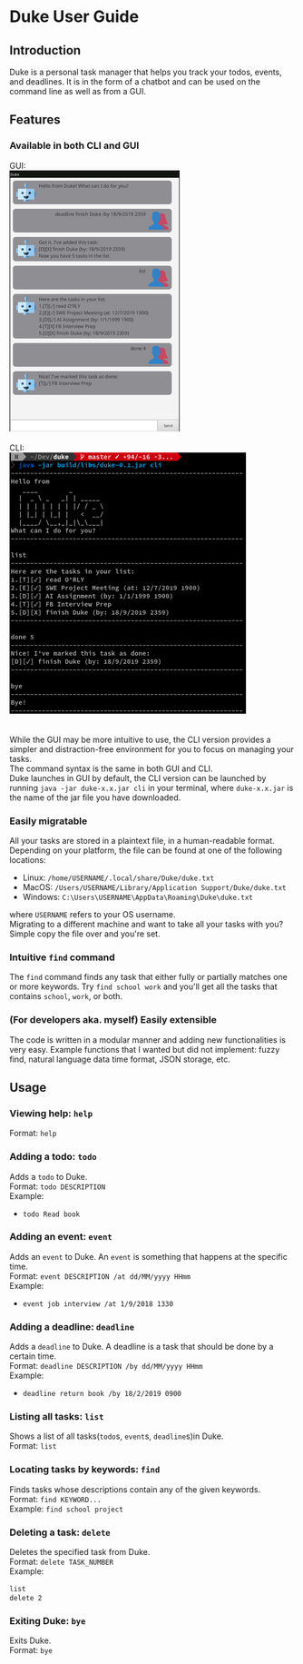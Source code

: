 # Duke User Guide

## Introduction
Duke is a personal task manager that helps you track your todos, events, and
deadlines. It is in the form of a chatbot and can be used on the command line
as well as from a GUI.

## Features 

### Available in both CLI and GUI
GUI:  
![GUI version](./Ui_300x460.png)
<br><br>
CLI:  
![CLI version](./Cli_417x460.png)  
<br><br>
While the GUI may be more intuitive to use, the CLI version provides a simpler
and distraction-free environment for you to focus on managing your tasks.  
The command syntax is the same in both GUI and CLI.  
Duke launches in GUI by default, the CLI version can be launched by running
`java -jar duke-x.x.jar cli` in your terminal, where `duke-x.x.jar` is the
name of the jar file you have downloaded.

### Easily migratable
All your tasks are stored in a plaintext file, in a human-readable format.
Depending on your platform, the file can be found at one of the following
locations:
- Linux: `/home/USERNAME/.local/share/Duke/duke.txt`
- MacOS: `/Users/USERNAME/Library/Application Support/Duke/duke.txt`
- Windows: `C:\Users\USERNAME\AppData\Roaming\Duke\duke.txt`

where `USERNAME` refers to your OS username.  
Migrating to a different machine and want to take all your tasks with you?
Simple copy the file over and you're set.

### Intuitive `find` command
The `find` command finds any task that either fully or partially matches one or
more keywords. Try `find school work` and you'll get all the tasks that
contains `school`, `work`, or both.

### (For developers aka. myself) Easily extensible
The code is written in a modular manner and adding new functionalities is
very easy. Example functions that I wanted but did not implement: fuzzy
find, natural language data time format, JSON storage, etc.

## Usage

### Viewing help: `help`
Format: `help`

### Adding a todo: `todo`
Adds a `todo` to Duke.  
Format: `todo DESCRIPTION`  
Example:
- `todo Read book`

### Adding an event: `event`
Adds an `event` to Duke. An `event` is something that happens at the specific time.  
Format: `event DESCRIPTION /at dd/MM/yyyy HHmm`  
Example:
- `event job interview /at 1/9/2018 1330`

### Adding a deadline: `deadline`
Adds a `deadline` to Duke. A deadline is a task that should be done by a certain time.  
Format: `deadline DESCRIPTION /by dd/MM/yyyy HHmm`  
Example:
- `deadline return book /by 18/2/2019 0900`

### Listing all tasks: `list`
Shows a list of all tasks(`todo`s, `event`s, `deadline`s)in Duke.  
Format: `list`

### Locating tasks by keywords: `find`
Finds tasks whose descriptions contain any of the given keywords.  
Format: `find KEYWORD...`  
Example: `find school project`

### Deleting a task: `delete`
Deletes the specified task from Duke.  
Format: `delete TASK_NUMBER`  
Example:
```
list
delete 2
```

### Exiting Duke: `bye`
Exits Duke.  
Format: `bye`
